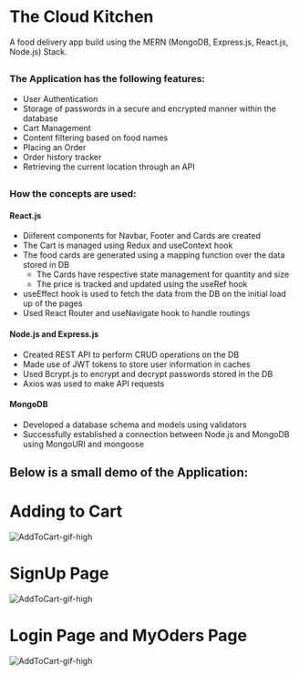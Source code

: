 # The Cloud Kitchen

A food delivery app build using the MERN (MongoDB, Express.js, React.js, Node.js) Stack.

##

### The Application has the following features:
- User Authentication
- Storage of passwords in a secure and encrypted manner within the database
- Cart Management
- Content filtering based on food names
- Placing an Order
- Order history tracker
- Retrieving the current location through an API

##

### How the concepts are used:
#### React.js
- Diiferent components for Navbar, Footer and Cards are created
- The Cart is managed using Redux and useContext hook
- The food cards are generated using a mapping function over the data stored in DB
    - The Cards have respective state management for quantity and size
    - The price is tracked and updated using the useRef hook
- useEffect hook is used to fetch the data from the DB on the initial load up of the pages
- Used React Router and useNavigate hook to handle routings

#### Node.js and Express.js
- Created REST API to perform CRUD operations on the DB
- Made use of JWT tokens to store user information in caches
- Used Bcrypt.js to encrypt and decrypt passwords stored in the DB
- Axios was used to make API requests

#### MongoDB
- Developed a database schema and models using validators
- Successfully established a connection between Node.js and MongoDB using MongoURI and mongoose

##

<h2> Below is a small demo of the Application: </h2>

# Adding to Cart
![AddToCart-gif-high](https://github.com/pandykad/food-delivery/blob/main/ReadMeGifs/AddToCart-High.gif)

# SignUp Page
![AddToCart-gif-high](https://github.com/pandykad/food-delivery/blob/main/ReadMeGifs/signup.gif)

# Login Page and MyOders Page
![AddToCart-gif-high](https://github.com/pandykad/food-delivery/blob/main/ReadMeGifs/Login.gif)
